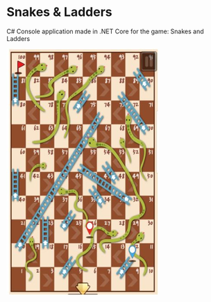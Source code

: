 # Snakes & Ladders
C# Console application made in .NET Core for the game: Snakes and Ladders

![](SnakesAndLadder.jpg)
